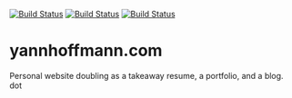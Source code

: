 [![Build Status](https://img.shields.io/endpoint.svg?url=https%3A%2F%2Factions-badge.atrox.dev%2FYann21%2Fyannhoffmann-dot-com%2Fbadge%3Fref%3Dmaster&style=flat)](https://actions-badge.atrox.dev/Yann21/yannhoffmann-dot-com/goto?ref=master)
[![Build Status](https://img.shields.io/endpoint.svg?url=https%3A%2F%2Factions-badge.atrox.dev%2FYann21%2Fyannhoffmann-dot-com%2Fbadge%3Fref%3Dmaster&style=flat)](https://actions-badge.atrox.dev/Yann21/yannhoffmann-dot-com/goto?ref=master)
<a href="https://actions-badge.atrox.dev/Yann21/yannhoffmann-dot-com/goto?ref=master"><img alt="Build Status" src="https://img.shields.io/endpoint.svg?url=https%3A%2F%2Factions-badge.atrox.dev%2FYann21%2Fyannhoffmann-dot-com%2Fbadge%3Fref%3Dmaster&style=flat" /></a>

# yannhoffmann.com
Personal website doubling as a takeaway resume, a portfolio, and a blog.
dot

